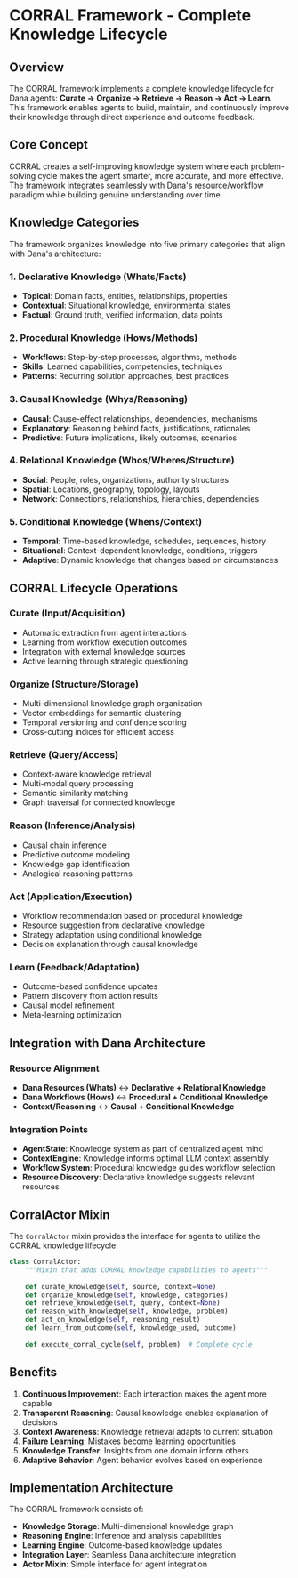 # CORRAL Framework - Complete Knowledge Lifecycle

## Overview

The CORRAL framework implements a complete knowledge lifecycle for Dana agents: **Curate → Organize → Retrieve → Reason → Act → Learn**. This framework enables agents to build, maintain, and continuously improve their knowledge through direct experience and outcome feedback.

## Core Concept

CORRAL creates a self-improving knowledge system where each problem-solving cycle makes the agent smarter, more accurate, and more effective. The framework integrates seamlessly with Dana's resource/workflow paradigm while building genuine understanding over time.

## Knowledge Categories

The framework organizes knowledge into five primary categories that align with Dana's architecture:

### 1. Declarative Knowledge (Whats/Facts)
- **Topical**: Domain facts, entities, relationships, properties
- **Contextual**: Situational knowledge, environmental states
- **Factual**: Ground truth, verified information, data points

### 2. Procedural Knowledge (Hows/Methods)
- **Workflows**: Step-by-step processes, algorithms, methods
- **Skills**: Learned capabilities, competencies, techniques
- **Patterns**: Recurring solution approaches, best practices

### 3. Causal Knowledge (Whys/Reasoning)
- **Causal**: Cause-effect relationships, dependencies, mechanisms
- **Explanatory**: Reasoning behind facts, justifications, rationales
- **Predictive**: Future implications, likely outcomes, scenarios

### 4. Relational Knowledge (Whos/Wheres/Structure)
- **Social**: People, roles, organizations, authority structures
- **Spatial**: Locations, geography, topology, layouts
- **Network**: Connections, relationships, hierarchies, dependencies

### 5. Conditional Knowledge (Whens/Context)
- **Temporal**: Time-based knowledge, schedules, sequences, history
- **Situational**: Context-dependent knowledge, conditions, triggers
- **Adaptive**: Dynamic knowledge that changes based on circumstances

## CORRAL Lifecycle Operations

### Curate (Input/Acquisition)
- Automatic extraction from agent interactions
- Learning from workflow execution outcomes
- Integration with external knowledge sources
- Active learning through strategic questioning

### Organize (Structure/Storage)
- Multi-dimensional knowledge graph organization
- Vector embeddings for semantic clustering
- Temporal versioning and confidence scoring
- Cross-cutting indices for efficient access

### Retrieve (Query/Access)
- Context-aware knowledge retrieval
- Multi-modal query processing
- Semantic similarity matching
- Graph traversal for connected knowledge

### Reason (Inference/Analysis)
- Causal chain inference
- Predictive outcome modeling
- Knowledge gap identification
- Analogical reasoning patterns

### Act (Application/Execution)
- Workflow recommendation based on procedural knowledge
- Resource suggestion from declarative knowledge
- Strategy adaptation using conditional knowledge
- Decision explanation through causal knowledge

### Learn (Feedback/Adaptation)
- Outcome-based confidence updates
- Pattern discovery from action results
- Causal model refinement
- Meta-learning optimization

## Integration with Dana Architecture

### Resource Alignment
- **Dana Resources (Whats)** ↔ **Declarative + Relational Knowledge**
- **Dana Workflows (Hows)** ↔ **Procedural + Conditional Knowledge**
- **Context/Reasoning** ↔ **Causal + Conditional Knowledge**

### Integration Points
- **AgentState**: Knowledge system as part of centralized agent mind
- **ContextEngine**: Knowledge informs optimal LLM context assembly
- **Workflow System**: Procedural knowledge guides workflow selection
- **Resource Discovery**: Declarative knowledge suggests relevant resources

## CorralActor Mixin

The `CorralActor` mixin provides the interface for agents to utilize the CORRAL knowledge lifecycle:

```python
class CorralActor:
    """Mixin that adds CORRAL knowledge capabilities to agents"""
    
    def curate_knowledge(self, source, context=None)
    def organize_knowledge(self, knowledge, categories)  
    def retrieve_knowledge(self, query, context=None)
    def reason_with_knowledge(self, knowledge, problem)
    def act_on_knowledge(self, reasoning_result)
    def learn_from_outcome(self, knowledge_used, outcome)
    
    def execute_corral_cycle(self, problem)  # Complete cycle
```

## Benefits

1. **Continuous Improvement**: Each interaction makes the agent more capable
2. **Transparent Reasoning**: Causal knowledge enables explanation of decisions
3. **Context Awareness**: Knowledge retrieval adapts to current situation
4. **Failure Learning**: Mistakes become learning opportunities
5. **Knowledge Transfer**: Insights from one domain inform others
6. **Adaptive Behavior**: Agent behavior evolves based on experience

## Implementation Architecture

The CORRAL framework consists of:
- **Knowledge Storage**: Multi-dimensional knowledge graph
- **Reasoning Engine**: Inference and analysis capabilities
- **Learning Engine**: Outcome-based knowledge updates
- **Integration Layer**: Seamless Dana architecture integration
- **Actor Mixin**: Simple interface for agent integration